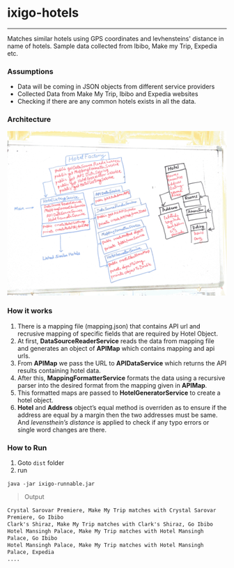 # ixigo-hotels
---------------------

Matches similar hotels using GPS coordinates and levhensteins' distance in name of hotels.
Sample data collected from Ibibo, Make my Trip, Expedia etc.


### Assumptions 
* Data will be coming in JSON objects from different service providers
* Collected Data from Make My Trip, Ibibo and Expedia websites
* Checking if there are any common hotels exists in all the data.

### Architecture <Class Diagram>

![Class Diagram](./snap.png "Class Diagram")

### How it works 

1. There is a mapping file (mapping.json) that contains API url and recrusive mapping of specific fields that are required by Hotel Object.
2. At first, **DataSourceReaderService** reads the data from mapping file and generates an object of **APIMap** which contains mapping and api urls.
3. From **APIMap** we pass the URL to **APIDataService** which returns the API results containing hotel data.
4. After this, **MappingFormatterService** formats the data using a recursive parser into the desired format from the mapping given in **APIMap**.
5. This formatted maps are passed to **HotelGeneratorService** to create a hotel object.
6. **Hotel** and **Address** object’s equal method is overriden as to ensure if the address are equal by a margin then the two addresses must be same. And *levensthein’s distance* is applied to check if any typo errors or single word changes are there.


### How to Run

1. Goto `dist` folder
2. run 
```
java -jar ixigo-runnable.jar
```

> Output
```
Crystal Sarovar Premiere, Make My Trip matches with Crystal Sarovar Premiere, Go Ibibo
Clark's Shiraz, Make My Trip matches with Clark's Shiraz, Go Ibibo
Hotel Mansingh Palace, Make My Trip matches with Hotel Mansingh Palace, Go Ibibo
Hotel Mansingh Palace, Make My Trip matches with Hotel Mansingh Palace, Expedia
....

```
